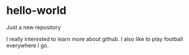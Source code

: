 # hello-world
Just a new repository

I really interested to learn more about github. I also like to play football everywhere I go.
